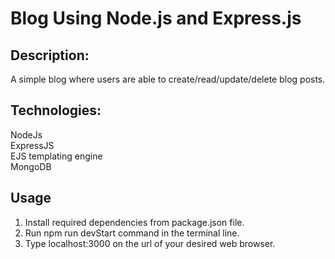 # Blog Using Node.js and Express.js

## Description:
A simple blog where users are able to create/read/update/delete blog posts.

## Technologies:
NodeJs<br>
ExpressJS<br>
EJS templating engine<br>
MongoDB

## Usage
1) Install required dependencies from package.json file.<br>
2) Run npm run devStart command in the terminal line. <br>
3) Type localhost:3000 on the url of your desired web browser. 







